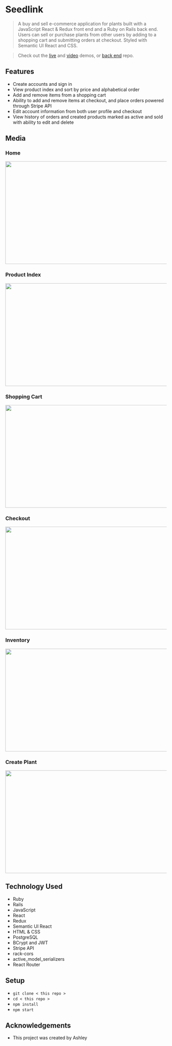 # Seedlink 
> A buy and sell e-commerce application for plants built with a JavaScript React & Redux front end and a Ruby on Rails back end. Users can sell or purchase plants from other users by adding to a shopping cart and submitting orders at checkout. Styled with Semantic UI React and CSS. 

> Check out the <a href="https://seedlink.netlify.app/">live</a> and <a href="https://vimeo.com/863265175/f85d25b2e3">video</a> demos, or <a href="https://github.com/ashhhlynn/final-marketplace-api">back end</a> repo.

## Features
- Create accounts and sign in
- View product index and sort by price and alphabetical order
- Add and remove items from a shopping cart
- Ability to add and remove items at checkout, and place orders powered through Stripe API
- Edit account information from both user profile and checkout
- View history of orders and created products marked as active and sold with ability to edit and delete

## Media 
### Home
<img width="650" height="320" src="https://user-images.githubusercontent.com/84604278/227614097-af76bb6b-c356-41e9-af10-7b5d6bd35670.png">

### Product Index
<img width="650" height="320" src="https://user-images.githubusercontent.com/84604278/227587296-1b5871f0-92c5-4792-9dce-05451fc0a441.png">

### Shopping Cart
<img width="650" height="320" src="https://user-images.githubusercontent.com/84604278/227553772-03604489-1ec3-4fe1-b4db-fce11467b7e9.png">

### Checkout
<img width="650" height="320" src="https://user-images.githubusercontent.com/84604278/227588119-b350aded-1532-4dba-b680-306d5051dc38.png">

### Inventory
<img width="650" height="320" src="https://user-images.githubusercontent.com/84604278/227588163-8506c97b-7f7a-44e8-8dcf-5fdc4dbf482e.png">

### Create Plant
<img width="650" height="320" src="https://user-images.githubusercontent.com/84604278/227554530-7ee3ecb7-4c73-4f7b-b88e-cd86994f3228.png">

## Technology Used
- Ruby 
- Rails
- JavaScript
- React
- Redux
- Semantic UI React
- HTML & CSS
- PostgreSQL
- BCrypt and JWT 
- Stripe API
- rack-cors 
- active_model_serializers
- React Router

## Setup
- ` git clone < this repo > `
- ` cd < this repo > `
- ` npm install `
- ` npm start `

## Acknowledgements
- This project was created by Ashley
